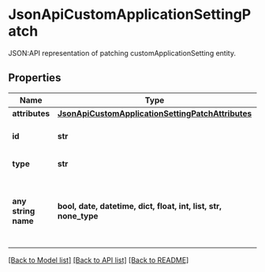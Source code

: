 # JsonApiCustomApplicationSettingPatch

JSON:API representation of patching customApplicationSetting entity.

## Properties
Name | Type | Description | Notes
------------ | ------------- | ------------- | -------------
**attributes** | [**JsonApiCustomApplicationSettingPatchAttributes**](JsonApiCustomApplicationSettingPatchAttributes.md) |  | 
**id** | **str** | API identifier of an object | 
**type** | **str** | Object type | defaults to "customApplicationSetting"
**any string name** | **bool, date, datetime, dict, float, int, list, str, none_type** | any string name can be used but the value must be the correct type | [optional]

[[Back to Model list]](../README.md#documentation-for-models) [[Back to API list]](../README.md#documentation-for-api-endpoints) [[Back to README]](../README.md)



